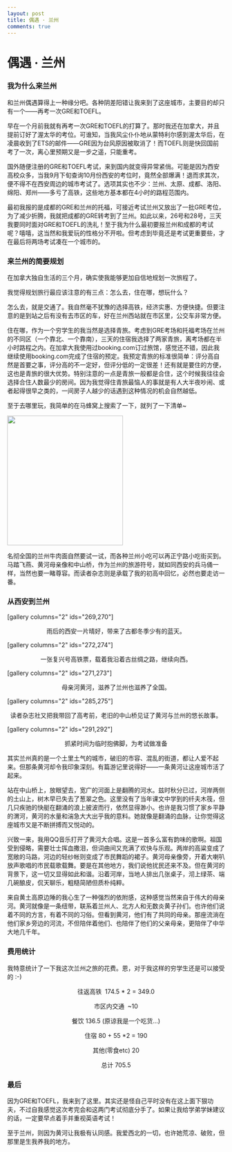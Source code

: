 ```yaml
---
layout: post
title: 偶遇 · 兰州
comments: true
---
```


# 偶遇 · 兰州

<h3>我为什么来兰州</h3>
和兰州偶遇算得上一种缘分吧。各种阴差阳错让我来到了这座城市，主要目的却只有一个——再考一次GRE和TOEFL。

早在一个月前我就有再考一次GRE和TOEFL的打算了。那时我还在加拿大，并且提前订好了渥太华的考位。可谁知，当我风尘仆仆地从蒙特利尔感到渥太华后，在凌晨收到了ETS的邮件——GRE因为台风原因被取消了！而TOEFL则是快回国前考了一次，离心里预期又是一步之遥，只能重考。

<!--more-->

国外随便注册的GRE和TOEFL考试，来到国内就变得异常紧俏。可能是因为西安高校众多，当我9月下旬查询10月份西安的考位时，竟然全部爆满！退而求其次，便不得不在西安周边的城市考试了。选项其实也不少：兰州、太原、成都、洛阳、绵阳、郑州——多亏了高铁，这些地方基本都在4小时的路程范围内。

最初我报的是成都的GRE和兰州的托福，可接近考试兰州又放出了一批GRE考位，为了减少折腾，我就把成都的GRE转考到了兰州。如此以来，26号和28号，三天我要同时面对GRE和TOEFL的洗礼！至于我为什么最初要报兰州和成都的考试呢？嘻嘻，这当然和我爱玩的性格分不开啦。但考虑到毕竟还是考试更重要些，才在最后将两场考试凑在一个城市的。
<h3>来兰州的简要规划</h3>
在加拿大独自生活的三个月，确实使我能够更加自信地规划一次旅程了。

我觉得规划旅行最应该注意的有三点：怎么去，住在哪，想玩什么？

怎么去，就是交通了。我自然毫不犹豫的选择高铁，经济实惠、方便快捷。但要注意的是到站之后有没有去市区的车，好在兰州西站就在市区里，公交车非常方便。

住在哪，作为一个穷学生的我当然是选择青旅。考虑到GRE考场和托福考场在兰州的不同区（一个靠北、一个靠南），三天的住宿我选择了两家青旅，离考场都在半小时路程之内。在加拿大我使用过booking.com订过旅馆，感觉还不错，因此我继续使用booking.com完成了住宿的预定。我预定青旅的标准很简单：评分高自然是首要之事，评分高的不一定好，但评分低的一定很差！还有就是要住的方便，这也是青旅的很大优势。特别注意的一点是青旅一般都是合住，这个时候我往往会选择合住人数最少的房间。因为我觉得住青旅最恼人的事就是有人大半夜吵闹、或者起得很早之类的，一间房子人越少的话遇到这种情况的机会自然越低。

至于去哪里玩，我简单的在马蜂窝上搜索了一下，就列了一下清单~

<img class="size-medium wp-image-266 aligncenter" src="https://dayday.plus/wp-content/uploads/2018/10/IMG_8594_副本-1-268x300.jpg" alt="" width="268" height="300" />

名彻全国的兰州牛肉面自然要试一试，而各种兰州小吃可以再正宁路小吃街买到。马踏飞燕、黄河母亲像和中山桥，作为兰州的旅游符号，就如同西安的兵马俑一样，当然也要一睹尊容。而读者杂志则是承载了我的初高中回忆，必然也要走访一番。
<h3>从西安到兰州</h3>
[gallery columns="2" ids="269,270"]
<p style="text-align: center;">雨后的西安一片晴好，带来了古都冬季少有的蓝天。</p>
[gallery columns="2" ids="272,274"]
<p style="text-align: center;">一张复兴号高铁票，载着我沿着古丝绸之路，继续向西。</p>
[gallery columns="2" ids="271,273"]
<p style="text-align: center;">母亲河黄河，滋养了兰州也滋养了全国。</p>
[gallery columns="2" ids="285,275"]
<p style="text-align: center;">读者杂志社又把我带回了高考前，老旧的中山桥见证了黄河与兰州的悠长故事。</p>
[gallery columns="2" ids="291,292"]
<p style="text-align: center;">抓紧时间为临时抱佛脚，为考试做准备</p>
其实兰州真的是一个土里土气的城市，破旧的市容、混乱的街道，都让人爱不起来。但那条黄河却令我印象深刻。有篇游记里说得好——一条黄河让这座城市活了起来。

站在中山桥上，放眼望去，宽广的河面上是翻腾的河水。兹时秋分已过，河岸两侧的土山上，树木早已失去了葱翠之色。这里没有了当年课文中学到的纤夫木筏，但几只疾驰的快艇在翻涌的浪上披波而行，依然显得渺小。也许是我习惯了家乡平静的渭河，黄河的水量和湍急大大出乎我的意料。她就像是翻涌的血脉，让你觉得这座城市又是不断拼搏而又悦动的。

兴致一来，我用QQ音乐打开了黄河大合唱。这是一首多么富有韵味的歌啊。祖国受到侵略，需要壮士挥血撒泪，但词曲间又充满了欢快与乐观。两岸的高粱变成了宽敞的马路，河边的轻纱帐则变成了市民舞蹈的裙子。黄河母亲像旁，开着大喇叭放声歌唱的市民载歌载舞。要是在其他地方，我们说他扰民还来不及。但在黄河的背景下，这一切又显得如此和谐。沿着河岸，当地人排出几张桌子，沏上绿茶、端几碗酿皮，侃天聊乐，粗糙简陋但质朴纯粹。

来自黄土高原边陲的我心生了一种强烈的依附感，这种感觉当然来自于伟大的母亲河。黄河就像是一条纽带，联系着兰州人、北方人和无数炎黄子孙们。也许他们说着不同的方言，有着不同的习俗。但看到黄河，他们有了共同的母亲。那座流淌在他们家乡旁边的河流，不但陪伴着他们、也陪伴了他们的父亲母亲，更陪伴了中华大地几千年。
<h3>费用统计</h3>
我特意统计了一下我这次兰州之旅的花费。恩，对于我这样的穷学生还是可以接受的 :-)
<p style="text-align: center;">往返高铁  174.5 * 2 = 349.0</p>
<p style="text-align: center;">市区内交通  ~10</p>
<p style="text-align: center;">餐饮 136.5 (原谅我是一个吃货...)</p>
<p style="text-align: center;">住宿 80 + 55 *2 = 190</p>
<p style="text-align: center;">其他(零食etc) 20</p>
<p style="text-align: center;">总计 705.5</p>

<h3>最后</h3>
因为GRE和TOEFL，我来到了这里。其实还是怪自己平时没有在这上面下狠功夫，不过自我感觉这次考完会和这两门考试彻底分手了。如果让我给学弟学妹建议的话，一定要早点着手并重视英语考试！

至于兰州，则因为黄河让我极有认同感。我爱西北的一切，也许她荒凉、破败，但那里是生我养我的地方。

&nbsp;
